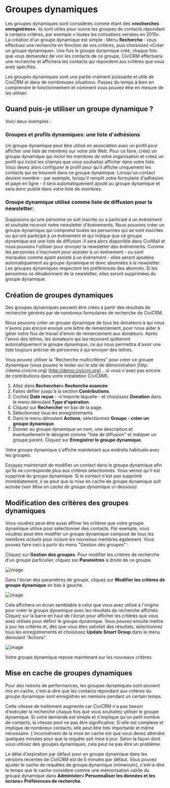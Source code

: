 Groupes dynamiques
====================

Les groupes dynamiques sont considérés comme étant des **«recherches enregistrées»**. Ils sont utiles pour suivre les groupes de contacts répondant à certains critères, par exemple « toutes les cotisations versées en 2015». 
La création d'un groupe dynamique est simple : Menu **Recherche** : vous effectuez une recherche en fonction de vos critères, puis choisissez «Créer un groupe dynamique». Une fois le groupe dynamique créé, chaque fois que vous demandez de voir les contacts de ce groupe, CiviCRM effectuera une recherche et affichera les contacts qui répondent aux critères que vous avez spécifiés.

Les groupes dynamiques sont une partie vraiment puissante et utile de CiviCRM et dans de nombreuses situations. Passez du temps à bien en comprendre le fonctionnement et comment vous pouvez être en mesure de les utiliser.

Quand puis-je utiliser un groupe dynamique ?
-------------------------------
Voici deux exemples :

### Groupes et profils dynamiques: une liste d'adhésions 

Un groupe dynamique peut être utilisé en association avec un profil pour afficher une liste de membres sur votre site Web. Pour ce faire, créez un groupe dynamique qui inclut les membres de votre organisation et créez un profil qui inclut les champs que vous souhaitez afficher dans votre liste. Vous devez alors configurer le profil pour qu'il affiche uniquement les contacts qui se trouvent dans ce groupe dynamique. Lorsqu'un contact devient membre - par exemple, lorsqu'il remplit votre formulaire d'adhésion et paye en ligne - il sera automatiquement ajouté au groupe dynamique et sera donc publié dans votre liste de membres.

###  Groupe dynamique utilisé comme liste de diffusion pour la newsletter: 

Supposons qu'une personne se soit inscrite ou a participé à un événement et souhaite recevoir notre newsletter d'événements. Nous pouvons créer un groupe dynamique qui comprend toutes les personnes qui se sont inscrites ou qui ont participé à un événement et qui indique que ce groupe dynamique est une liste de diffusion. Il sera alors disponible dans CiviMail et nous pouvons l'utiliser pour envoyer la newsletter des événements. Comme les personnes s'inscrivent pour assister à un événement - ou sont marquées comme ayant assisté à un événement - elles seront ajoutées automatiquement au groupe dynamique et donc abonnées à la newsletter. Les groupes dynamiques respectent les préférences des abonnés. Si les personnes se désabonnent de la newsletter, elles seront supprimées du groupe dynamique.

Création de groupes dynamiques
--------------------------------
Des groupes dynamiques peuvent être créés à partir des résultats de recherche générés par de nombreux formulaires de recherche de CiviCRM. 

Nous pouvons créer un groupe dynamique de tous les donateurs à qui nous n'avons pas encore envoyé une lettre de remerciement, pour nous aider à gérer notre flux de travail d'envoi de remerciement aux donateurs. Après l'envoi des lettres, les donateurs qui les reçoivent quitteront automatiquement le groupe dynamique, ce qui nous permettra d'avoir une liste toujours précise de personnes à qui envoyer des lettres.

Vous pouvez utiliser la "Recherche multicritères" pour créer ce groupe dynamique (vous pouvez le tester sur le site de démonstration  [http: //demo.civicrm.org] (http://demo.civicrm.org) ...si vous n'avez pas encore de contributions dans votre installation CiviCRM).

1.  Allez dans **Rechercher> Recherche avancée**  
2.  Faites défiler jusqu'à la section **Contributions**.
3.  Cochez **Date reçue** : -n'importe laquelle - et choisissez **Donation** dans le menu déroulant **Type d'opération**.
4.  Cliquez sur **Rechercher** en bas de la page.
5.  Sélectionnez tous les enregistrements
6.  Dans le menu déroulant **Actions**, sélectionnez **Groupe - créer un groupe dynamique**.
7.  Donner au groupe dynamique un nom, une description et éventuellement le désigner comme "liste de diffusion" et indiquer  un groupe parent. Cliquez sur **Enregistrer le groupe dynamique**.

Votre groupe dynamique s'affiche maintenant aux endroits habituels avec les groupes.

Essayez maintenant de modifier un contact dans le groupe dynamique afin qu'ils ne corresponde plus aux critères sélectionnés. Vous verrez qu'il est supprimé du groupe dynamique.
Si le contact n'est pas supprimé immédiatement, il se peut que la mise en cache de groupe dynamique soit activée (voir *Mise en cache de groupe dynamique ci-dessous)*.

Modification des critères des groupes dynamiques
--------------------------------------------------
Vous voudrez peut-être aussi affiner les critères que votre groupe dynamique utilise pour sélectionner des contacts. Par exemple, vous voudrez peut-être modifier un groupe dynamique composé de tous les membres  *actuels*  pour inclure  *les nouveaux* membres également. Vous pouvez faire ceci à partir du menu "Gestion des groupes" :

Cliquez sur **Gestion des groupes**. Pour modifier les critères de recherche d'un groupe particulier, cliquez sur **Paramètres** à droite de ce groupe.

![image](../img/Groups&tags_updatecriteria_1.png)

Dans l'écran des paramètres de groupe, cliquez sur **Modifier les critères de groupe dynamique** en bas à gauche.

 ![image](../img/Groups&tags_edit%20Smart%20Group%20criteria.png)
 
Cela affichera un écran semblable à celui que vous avez utilisé à l'origine pour créer le groupe dynamique avec les résultats de recherche affichés. Cliquez sur la barre en haut de l'écran pour afficher les critères que vous avez utilisés pour définir le groupe dynamique. Vous pouvez ensuite mettre à jour les critères et, dès que vous êtes satisfait des résultats, sélectionnez tous les enregistrements et choisissez **Update Smart Group** dans le menu déroulant "Actions".

![image](../img/Groups&tags_actions%20Update.png)

Votre groupe dynamique repose maintenant sur les nouveaux critères.

Mise en cache de groupes dynamiques
-------------------------------------

Pour des raisons de performances, les groupes dynamiques sont souvent mis en cache, c'est-à-dire que les contacts répondant aux critères du groupe dynamique sont enregistrés en mémoire pendant un certain temps.

Cette vitesse de traitement augmente car CiviCRM n'a pas besoin d'exécuter la recherche chaque fois que vous souhaitez utiliser le groupe dynamique. Si votre demande est simple et n'implique qu'un petit nombre de contacts, la vitesse peut ne pas être significative. Si elle est complexe et implique de nombreux contacts, elle peut être très importante et même nécessaire.
L'inconvénient de la mise en cache est que vous devez attendre quelques minutes pour que la requête soit mise à jour. Selon la façon dont vous utilisez des groupes dynamiques, cela peut ne pas être un problème.

Le délai d'expiration par défaut pour un groupe dynamique dans les versions récentes de CiviCRM est de 5 minutes par défaut. Vous pouvez ajuster le cache de requêtes de groupe dynamique («timeout»), c'est-à-dire le temps que le cache considére comme une mémorisation valide du groupe dynamique dans **Administer> Personnaliser les données et les écrans> Préférences de recherche**.

